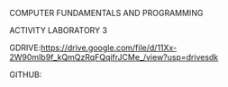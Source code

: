 COMPUTER FUNDAMENTALS AND PROGRAMMING 

ACTIVITY LABORATORY 3 

GDRIVE:https://drive.google.com/file/d/11Xx-2W90mIb9f_kQmQzRqFQqifrJCMe_/view?usp=drivesdk

GITHUB:
